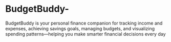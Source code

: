 # BudgetBuddy-
BudgetBuddy is your personal finance companion for tracking income and expenses, achieving savings goals, managing budgets, and visualizing spending patterns—helping you make smarter financial decisions every day
